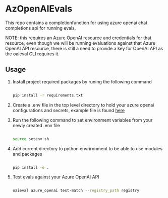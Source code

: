 # AzOpenAIEvals

This repo contains a completionfunction for using azure openai chat completions api for running evals.

NOTE: this requires an Azure OpenAI resource and credentials for that resource, even though we will be running evaluations against that Azure OpenAI API resource, there is still a need to provide a key for OpenAI API as the oaieval CLI requires it.

## Usage

1. Install project required packages by runing the following command

   ``` bash

   pip install -r requirements.txt

   ```

2. Create a .env file in the top level directory to hold your azure openai configurations and secrets, example file is found [here](sampledotenv)
3. Run the following command to set environment variables from your newly created .env file

   ``` bash

   source setenv.sh

   ```

4. Add current directory to  python envrironment to be able to use modules and packages

   ``` bash

   pip install -e .

   ```

5. Test evals against your Azure OpenAI API

   ``` bash

   oaieval azure_openai test-match --registry_path registry

   ```
